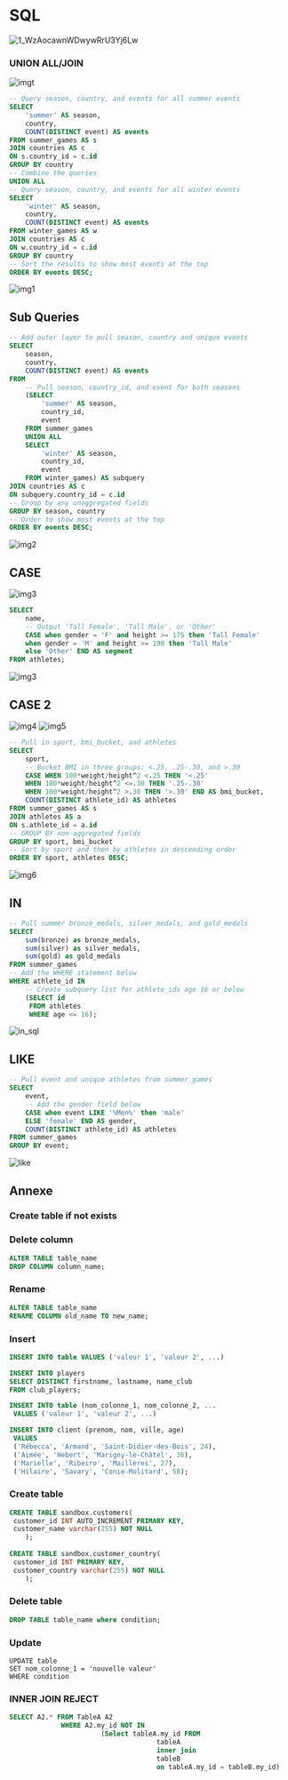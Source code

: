 # SQL
![1_WzAocawnWDwywRrU3Yj6Lw](https://user-images.githubusercontent.com/73175706/197198622-eeda84b3-7472-417e-9c23-73784b403d8f.jpg)

### UNION ALL/JOIN

![imgt](./img_sql/table1.png)

```sql
-- Query season, country, and events for all summer events
SELECT 
	'summer' AS season, 
    country, 
    COUNT(DISTINCT event) AS events
FROM summer_games AS s
JOIN countries AS c
ON s.country_id = c.id
GROUP BY country
-- Combine the queries
UNION ALL
-- Query season, country, and events for all winter events
SELECT 
	'winter' AS season, 
    country, 
    COUNT(DISTINCT event) AS events
FROM winter_games AS w
JOIN countries AS c
ON w.country_id = c.id
GROUP BY country
-- Sort the results to show most events at the top
ORDER BY events DESC;
```
![img1](./img_sql/sql1.png)


## Sub Queries

```sql
-- Add outer layer to pull season, country and unique events
SELECT 
	season, 
    country, 
    COUNT(DISTINCT event) AS events
FROM
    -- Pull season, country_id, and event for both seasons
    (SELECT 
     	'summer' AS season, 
     	country_id, 
     	event
    FROM summer_games
    UNION ALL
    SELECT 
     	'winter' AS season, 
     	country_id, 
     	event
    FROM winter_games) AS subquery
JOIN countries AS c
ON subquery.country_id = c.id
-- Group by any unaggregated fields
GROUP BY season, country
-- Order to show most events at the top
ORDER BY events DESC;
```

![img2](./img_sql/sql2.png)




## CASE 

![img3](./img_sql/Case140850.png)

```sql
SELECT 
	name,
    -- Output 'Tall Female', 'Tall Male', or 'Other'
	CASE when gender = 'F' and height >= 175 then 'Tall Female'
    when gender = 'M' and height >= 190 then 'Tall Male'
    else 'Other' END AS segment
FROM athletes;
```

![img3](./img_sql/Caseb141237.png)

## CASE 2	
![img4](./img_sql/case2a.png)
![img5](./img_sql/case2b.png)
```sql
-- Pull in sport, bmi_bucket, and athletes
SELECT 
	sport,
    -- Bucket BMI in three groups: <.25, .25-.30, and >.30	
    CASE WHEN 100*weight/height^2 <.25 THEN '<.25'
    WHEN 100*weight/height^2 <=.30 THEN '.25-.30'
    WHEN 100*weight/height^2 >.30 THEN '>.30' END AS bmi_bucket,
    COUNT(DISTINCT athlete_id) AS athletes
FROM summer_games AS s
JOIN athletes AS a
ON s.athlete_id = a.id
-- GROUP BY non-aggregated fields
GROUP BY sport, bmi_bucket
-- Sort by sport and then by athletes in descending order
ORDER BY sport, athletes DESC;
```
![img6](./img_sql/resultcase2.png)

## IN 
```sql
-- Pull summer bronze_medals, silver_medals, and gold_medals
SELECT 
	sum(bronze) as bronze_medals, 
    sum(silver) as silver_medals,
    sum(gold) as gold_medals
FROM summer_games
-- Add the WHERE statement below
WHERE athlete_id IN
    -- Create subquery list for athlete_ids age 16 or below    
    (SELECT id
     FROM athletes
     WHERE age <= 16);
```
![in_sql](./img_sql/in_sql.png)

## LIKE

```sql
-- Pull event and unique athletes from summer_games 
SELECT 
	event, 
    -- Add the gender field below
    CASE when event LIKE '%Men%' then 'male'
    ELSE 'female' END AS gender,
    COUNT(DISTINCT athlete_id) AS athletes
FROM summer_games
GROUP BY event;
```
![like](./img_sql/like.png)

## Annexe

### Create table if not exists

### Delete column
```sql
ALTER TABLE table_name
DROP COLUMN column_name;
```

### Rename
```sql
ALTER TABLE table_name
RENAME COLUMN old_name TO new_name;
```

### Insert
```sql
INSERT INTO table VALUES ('valeur 1', 'valeur 2', ...)
```

```sql
INSERT INTO players
SELECT DISTINCT firstname, lastname, name_club
FROM club_players;
```
```sql
INSERT INTO table (nom_colonne_1, nom_colonne_2, ...
 VALUES ('valeur 1', 'valeur 2', ...)
```

```sql
INSERT INTO client (prenom, nom, ville, age)
 VALUES
 ('Rébecca', 'Armand', 'Saint-Didier-des-Bois', 24),
 ('Aimée', 'Hebert', 'Marigny-le-Châtel', 36),
 ('Marielle', 'Ribeiro', 'Maillères', 27),
 ('Hilaire', 'Savary', 'Conie-Molitard', 58);
```

### Create table 
```sql
CREATE TABLE sandbox.customers(
 customer_id INT AUTO_INCREMENT PRIMARY KEY,
 customer_name varchar(255) NOT NULL
    );
    
CREATE TABLE sandbox.customer_country(
 customer_id INT PRIMARY KEY,
 customer_country varchar(255) NOT NULL
    );
```
### Delete table
```sql
DROP TABLE table_name where condition;
```
### Update

```
UPDATE table
SET nom_colonne_1 = 'nouvelle valeur'
WHERE condition
```

### INNER JOIN REJECT 

```sql
SELECT A2.* FROM TableA A2 
             WHERE A2.my_id NOT IN 
                       (Select tableA.my_id FROM 
                                     tableA 
                                     inner join 
                                     tableB 
                                     on tableA.my_id = tableB.my_id)
```


